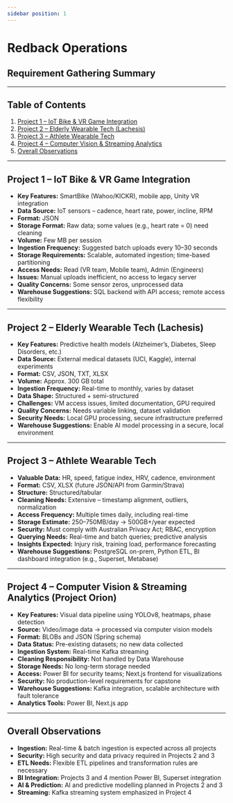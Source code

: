 ```yaml
---
sidebar position: 1
---
```


# Redback Operations  
## Requirement Gathering Summary   

---

## Table of Contents  
1. [Project 1 – IoT Bike & VR Game Integration](#project-1--iot-bike--vr-game-integration)  
2. [Project 2 – Elderly Wearable Tech (Lachesis)](#project-2--elderly-wearable-tech-lachesis)  
3. [Project 3 – Athlete Wearable Tech](#project-3--athlete-wearable-tech)  
4. [Project 4 – Computer Vision & Streaming Analytics](#project-4--computer-vision--streaming-analytics)  
5. [Overall Observations](#overall-observations)  

---

## Project 1 – IoT Bike & VR Game Integration  
  
- **Key Features:** SmartBike (Wahoo/KICKR), mobile app, Unity VR integration  
- **Data Source:** IoT sensors – cadence, heart rate, power, incline, RPM  
- **Format:** JSON  
- **Storage Format:** Raw data; some values (e.g., heart rate = 0) need cleaning  
- **Volume:** Few MB per session  
- **Ingestion Frequency:** Suggested batch uploads every 10–30 seconds  
- **Storage Requirements:** Scalable, automated ingestion; time-based partitioning  
- **Access Needs:** Read (VR team, Mobile team), Admin (Engineers)  
- **Issues:** Manual uploads inefficient, no access to legacy server  
- **Quality Concerns:** Some sensor zeros, unprocessed data  
- **Warehouse Suggestions:** SQL backend with API access; remote access flexibility  

---

## Project 2 – Elderly Wearable Tech (Lachesis)  
 
- **Key Features:** Predictive health models (Alzheimer’s, Diabetes, Sleep Disorders, etc.)  
- **Data Source:** External medical datasets (UCI, Kaggle), internal experiments  
- **Format:** CSV, JSON, TXT, XLSX  
- **Volume:** Approx. 300 GB total  
- **Ingestion Frequency:** Real-time to monthly, varies by dataset  
- **Data Shape:** Structured + semi-structured  
- **Challenges:** VM access issues, limited documentation, GPU required  
- **Quality Concerns:** Needs variable linking, dataset validation  
- **Security Needs:** Local GPU processing, secure infrastructure preferred  
- **Warehouse Suggestions:** Enable AI model processing in a secure, local environment  

---

## Project 3 – Athlete Wearable Tech  

- **Valuable Data:** HR, speed, fatigue index, HRV, cadence, environment  
- **Format:** CSV, XLSX (future JSON/API from Garmin/Strava)  
- **Structure:** Structured/tabular  
- **Cleaning Needs:** Extensive – timestamp alignment, outliers, normalization  
- **Access Frequency:** Multiple times daily, including real-time  
- **Storage Estimate:** 250–750MB/day → 500GB+/year expected  
- **Security:** Must comply with Australian Privacy Act; RBAC, encryption  
- **Querying Needs:** Real-time and batch queries; predictive analysis  
- **Insights Expected:** Injury risk, training load, performance forecasting  
- **Warehouse Suggestions:** PostgreSQL on-prem, Python ETL, BI dashboard integration (e.g., Superset, Metabase)  

---

## Project 4 – Computer Vision & Streaming Analytics (Project Orion) 
  
- **Key Features:** Visual data pipeline using YOLOv8, heatmaps, phase detection  
- **Source:** Video/image data → processed via computer vision models  
- **Format:** BLOBs and JSON (Spring schema)  
- **Data Status:** Pre-existing datasets; no new data collected  
- **Ingestion System:** Real-time Kafka streaming  
- **Cleaning Responsibility:** Not handled by Data Warehouse  
- **Storage Needs:** No long-term storage needed  
- **Access:** Power BI for security teams; Next.js frontend for visualizations  
- **Security:** No production-level requirements for capstone  
- **Warehouse Suggestions:** Kafka integration, scalable architecture with fault tolerance  
- **Analytics Tools:** Power BI, Next.js app  

---

## Overall Observations  

- **Ingestion:** Real-time & batch ingestion is expected across all projects  
- **Security:** High security and data privacy required in Projects 2 and 3  
- **ETL Needs:** Flexible ETL pipelines and transformation rules are necessary  
- **BI Integration:** Projects 3 and 4 mention Power BI, Superset integration  
- **AI & Prediction:** AI and predictive modelling planned in Projects 2 and 3  
- **Streaming:** Kafka streaming system emphasized in Project 4  
